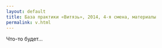 ```yaml
---
layout: default
title: База практики «Витязь», 2014, 4-я смена, материалы
permalink: v.html
---
```


Что-то будет…
